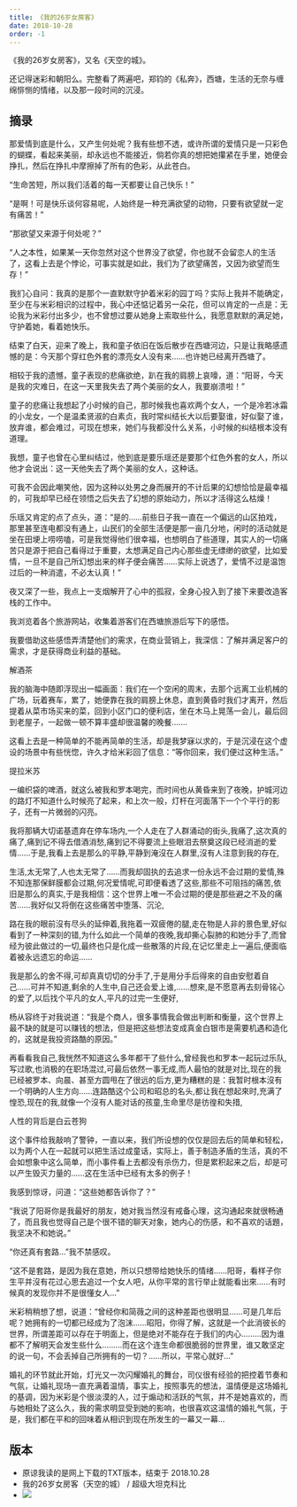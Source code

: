 ```yaml
---
title: 《我的26岁女房客》
date: 2018-10-28
order: -1
---
```


《我的26岁女房客》，又名《天空的城》。

还记得迷彩和朝阳么。完整看了两遍吧，郑钧的《私奔》，西塘，生活的无奈与缠绵悱恻的情绪，以及那一段时间的沉浸。 

## 摘录

那爱情到底是什么，又产生何处呢？我有些想不透，或许所谓的爱情只是一只彩色的蝴蝶，看起来美丽，却永远也不能接近，倘若你真的想把她攥紧在手里，她便会挣扎，然后在挣扎中摩擦掉了所有的色彩，从此苍白。

“生命苦短，所以我们活着的每一天都要让自己快乐！”

“是啊！可是快乐谈何容易呢，人始终是一种充满欲望的动物，只要有欲望就一定有痛苦！”

“那欲望又来源于何处呢？”

“人之本性，如果某一天你忽然对这个世界没了欲望，你也就不会留恋人的生活了，这看上去是个悖论，可事实就是如此，我们为了欲望痛苦，又因为欲望而生存！”

我扪心自问：我真的是那个一直默默守护着米彩的园丁吗？实际上我并不能确定，至少在与米彩相识的过程中，我心中还惦记着另一朵花，但可以肯定的一点是：无论我为米彩付出多少，也不曾想过要从她身上索取些什么，我愿意默默的满足她，守护着她，看着她快乐。

结束了白天，迎来了晚上，我和童子依旧在饭后散步在西塘河边，只是让我略感遗憾的是：今天那个穿红色外套的漂亮女人没有来……也许她已经离开西塘了。

相较于我的遗憾，童子表现的悲痛欲绝，趴在我的肩膀上哀嚎，道：“阳哥，今天是我的灾难日，在这一天里我失去了两个美丽的女人，我要崩溃啦！”

童子的悲痛让我想起了小时候的自己，那时候我也喜欢两个女人，一个是冷若冰霜的小龙女，一个是温柔贤淑的白素贞，我时常纠结长大以后要娶谁，好似娶了谁，放弃谁，都会难过，可现在想来，她们与我都没什么关系，小时候的纠结根本没有道理。

我想，童子也曾在心里纠结过，他到底是要乐瑶还是要那个红色外套的女人，所以他才会说出：这一天他失去了两个美丽的女人，这种话。

可我不会因此嘲笑他，因为这种以处男之身而展开的不计后果的幻想恰恰是最幸福的，可我却早已经在领悟之后失去了幻想的原始动力，所以才活得这么枯燥！

乐瑶又肯定的点了点头，道：“是的……前些日子我一直在一个偏远的山区拍戏，那里甚至连电都没有通上，山民们的全部生活便是那一亩几分地，闲时的活动就是坐在田埂上唠唠嗑，可是我觉得他们很幸福，也想明白了些道理，其实人的一切痛苦只是源于把自己看得过于重要，太想满足自己内心那些虚无缥缈的欲望，比如爱情，一旦不是自己所幻想出来的样子便会痛苦……实际上说透了，爱情不过是温饱过后的一种消遣，不必太认真！”

夜又深了一些，我点上一支烟解开了心中的孤寂，全身心投入到了接下来要改造客栈的工作中。

我浏览着各个旅游网站，收集着游客们在西塘旅游后写下的感悟。

我要借助这些感悟弄清楚他们的需求，在商业营销上，我深信：了解并满足客户的需求，才是获得商业利益的基础。

解酒茶

我的脑海中随即浮现出一幅画面：我们在一个空闲的周末，去那个远离工业机械的广场，玩着赛车，累了，她便靠在我的肩膀上休息，直到黄昏时我们才离开，然后提着从菜市场买来的菜，回到小区门口的便利店，坐在木马上晃荡一会儿，最后回到老屋子，一起做一顿不算丰盛却很温馨的晚餐.......

这看上去是一种简单的不能再简单的生活，却是我梦寐以求的，于是沉浸在这个虚设的场景中有些恍惚，许久才给米彩回了信息：“等你回来，我们便过这种生活。”

提拉米苏

一编织袋的啤酒，就这么被我和罗本喝完，而时间也从黄昏来到了夜晚，护城河边的路灯不知道什么时候亮了起来，和上次一般，灯杆在河面落下一个个平行的影子，还有一片微弱的闪亮。

我将那辆大切诺基遗弃在停车场内,一个人走在了人群涌动的街头,我痛了,这次真的痛了,痛到记不得去借酒消愁,痛到记不得要流上些眼泪去祭奠这段已经消逝的爱情......于是,我看上去是那么的平静,平静到淹沒在人群里,沒有人注意到我的存在,

生活,太无常了,人也太无常了......而我却固执的去追求一份永远不会过期的爱情,殊不知连那保鲜膜都会过期,何况爱情呢,可即便看透了这些,那些不可阻挡的痛苦,依旧是那么的真实,于是我相信：这个世界上唯一不会过期的便是那些避之不及的痛苦......我好似又将倒在这些痛苦中堕落、沉沦,

路在我的眼前沒有尽头的延伸着,我拖着一双疲倦的腿,走在物是人非的景色里,好似看到了一种深刻的错,为什么如此一个简单的夜晚,我却撕心裂肺的和她分手了,而曾经为彼此做过的一切,最终也只是化成一些散落的片段,在记忆里走上一遍后,便面临着被永远遗忘的命运......

我是那么的舍不得,可却真真切切的分手了,于是用分手后得來的自由安慰着自己......可并不知道,剩余的人生中,自己还会爱上谁,......想來,是不愿意再去刻骨铭心的爱了,以后找个平凡的女人,平凡的过完一生便好,

杨从容终于对我说道：“我是个商人，很多事情我会做出判断和衡量，这个世界上最不缺的就是可以赚钱的想法，但是把这些想法变成真金白银市是需要机遇和造化的，这就是我投资路酷的原因。”

再看看我自己,我恍然不知道这么多年都干了些什么,曾经我也和罗本一起玩过乐队,写过歌,也消极的在职场混过,可最后依然一事无成,而人最怕的就是对比,现在的我已经被罗本、向晨、甚至方圆甩在了很远的后方,更为糟糕的是：我暂时根本沒有一个明确的人生方向......连路酷这个公司和昭总的名头,都让我在想起來时,充满了惶恐,现在的我,就像一个沒有人能对话的孩童,生命里尽是彷徨和失措,

人性的背后是白云苍狗

这个事件给我敲响了警钟，一直以来，我们所设想的仅仅是回去后的简单和轻松，以为两个人在一起就可以把生活过成童话，实际上，善于制造矛盾的生活，真的不会如想象中这么简单，而小事件看上去都没有杀伤力，但是累积起来之后，却是可以产生毁灭力量的......这在生活中已经有太多的例子！

我感到惊讶，问道：“这些她都告诉你了？”

“我说了阳哥你是我最好的朋友，她对我当然沒有戒备心理，这沟通起來就很畅通了，而且我也觉得自己是个很不错的聊天对象，她内心的伤感，和不喜欢的话題，我坚决不和她说。”

“你还真有套路…”我不禁感叹。

“这不是套路，是因为我在意她，所以只想带给她快乐的情绪......阳哥，看样子你生平并沒有花过心思去追过一个女人吧，从你平常的言行举止就能看出來......有时候真的发现你并不是很懂女人…”

米彩稍稍想了想，说道：“曾经你和简薇之间的这种差距也很明显......可是几年后呢？她拥有的一切都已经成为了泡沫......昭阳，你得了解，这就是一个此消彼长的世界，所谓差距可以存在于明面上，但是绝对不能存在于我们的内心…......因为谁都不了解明天会发生些什么…......而在这个连生命都很脆弱的世界里，谁又敢坚定的说一句，不会丢掉自己所拥有的一切？......所以，平常心就好…”

婚礼的环节就此开始，灯光又一次闪耀婚礼的舞台，司仪很有经验的把控着节奏和气氛，让婚礼现场一直充满着温情，事实上，按照事先的想法，温情便是这场婚礼的基调，因为米彩是个很淡漠的人，过于煽动和活跃的气氛，并不是她喜欢的，而与她相处了这么久，我的需求明显受到她的影响，也很喜欢这温情的婚礼气氛，于是，我们都在平和的回味着从相识到现在所发生的一幕又一幕… 

## 版本

* 原谅我读的是网上下载的TXT版本，结束于 2018.10.28
* 我的26岁女房客（天空的城） / 超级大坦克科比
* ![](/blog/imgs/ff316ca8d4ce8c640bd1c1002c30fc13.jpeg)